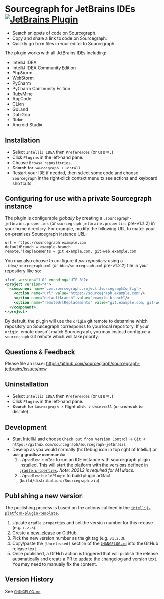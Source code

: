 <!-- Plugin description -->

# Sourcegraph for JetBrains IDEs [![JetBrains Plugin](https://img.shields.io/badge/JetBrains-Sourcegraph-green.svg)](https://plugins.jetbrains.com/plugin/9682-sourcegraph)

- Search snippets of code on Sourcegraph.
- Copy and share a link to code on Sourcegraph.
- Quickly go from files in your editor to Sourcegraph.
<!-- Plugin description end -->

The plugin works with all JetBrains IDEs including:

- IntelliJ IDEA
- IntelliJ IDEA Community Edition
- PhpStorm
- WebStorm
- PyCharm
- PyCharm Community Edition
- RubyMine
- AppCode
- CLion
- GoLand
- DataGrip
- Rider
- Android Studio

## Installation

- Select `IntelliJ IDEA` then `Preferences` (or use <kbd>⌘,</kbd>)
- Click `Plugins` in the left-hand pane.
- Choose `Browse repositories...`
- Search for `Sourcegraph` -> `Install`
- Restart your IDE if needed, then select some code and choose `Sourcegraph` in the right-click context menu to see actions and keyboard shortcuts.

## Configuring for use with a private Sourcegraph instance

The plugin is configurable _globally_ by creating a `.sourcegraph-jetbrains.properties` (or `sourcegraph-jetbrains.properties` pre-v1.2.2) in your home directory. For example, modify the following URL to match your on-premises Sourcegraph instance URL:

```
url = https://sourcegraph.example.com
defaultBranch = example-branch
remoteUrlReplacements = git.example.com, git-web.example.com
```

You may also choose to configure it _per repository_ using a `.idea/sourcegraph.xml` (or `idea/sourcegraph.xml` pre-v1.2.2) file in your repository like so:

```xml
<?xml version="1.0" encoding="UTF-8"?>
<project version="4">
  <component name="com.sourcegraph.project.SourcegraphConfig">
    <option name="url" value="https://sourcegraph.example.com"/>
    <option name="defaultBranch" value="example-branch"/>
    <option name="remoteUrlReplacements" value="git.example.com, git-web.example.com"/>
  </component>
</project>
```

By default, the plugin will use the `origin` git remote to determine which repository on Sourcegraph corresponds to your local repository. If your `origin` remote doesn't match Sourcegraph, you may instead configure a `sourcegraph` Git remote which will take priority.

## Questions & Feedback

Please file an issue: https://github.com/sourcegraph/sourcegraph-jetbrains/issues/new

## Uninstallation

- Select `IntelliJ IDEA` then `Preferences` (or use <kbd>⌘,</kbd>)
- Click `Plugins` in the left-hand pane.
- Search for `Sourcegraph` -> Right click -> `Uninstall` (or uncheck to disable)

## Development

- Start IntelliJ and choose `Check out from Version Control` -> `Git` -> `https://github.com/sourcegraph/sourcegraph-jetbrains`
- Develop as you would normally (hit Debug icon in top right of IntelliJ) or using gradlew commands:
  1. `./gradlew runIde` to run an IDE instance with sourcegraph plugin installed. This will start the platform with the versions defined in [`gradle.properties`](https://github.com/sourcegraph/sourcegraph-jetbrains/blob/main/gradle.properties#L14-L16). _Note: 2021.3 is required for M1 Macs._
  2. `./gradlew buildPlugin` to build plugin artifact (`build/distributions/Sourcegraph.zip`)

## Publishing a new version

The publishing process is based on the actions outlined in the [`intellij-platform-plugin-template`](https://github.com/JetBrains/intellij-platform-plugin-template).

1. Update `gradle.properties` and set the version number for this release (e.g. `1.2.3`).
2. Create a [new release](https://github.com/sourcegraph/sourcegraph-jetbrains/releases/new) on GitHub.
3. Pick the new version number as the git tag (e.g. `v1.2.3`).
4. Copy/paste the `[Unreleased]` section of the [`CHANGELOG.md`](https://github.com/sourcegraph/sourcegraph-jetbrains/blob/main/CHANGELOG.md) into the GitHub release text.
5. Once published, a GitHub action is triggered that will publish the release automatically and create a PR to update the changelog and version text. You may need to manually fix the content.

## Version History

See [`CHANGELOG.md`](https://github.com/sourcegraph/sourcegraph-jetbrains/blob/main/CHANGELOG.md).
